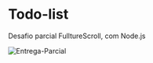 # Todo-list
Desafio parcial FulltureScroll, com Node.js

![Entrega-Parcial](https://user-images.githubusercontent.com/109711028/196005983-f099261d-dae2-4c56-a922-ddf5035278f2.png)

